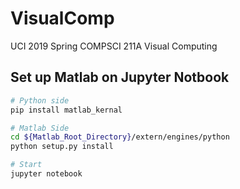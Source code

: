 # VisualComp
UCI 2019 Spring COMPSCI 211A Visual Computing

## Set up Matlab on Jupyter Notbook

```bash
# Python side
pip install matlab_kernal

# Matlab Side
cd ${Matlab_Root_Directory}/extern/engines/python
python setup.py install

# Start
jupyter notebook
```
